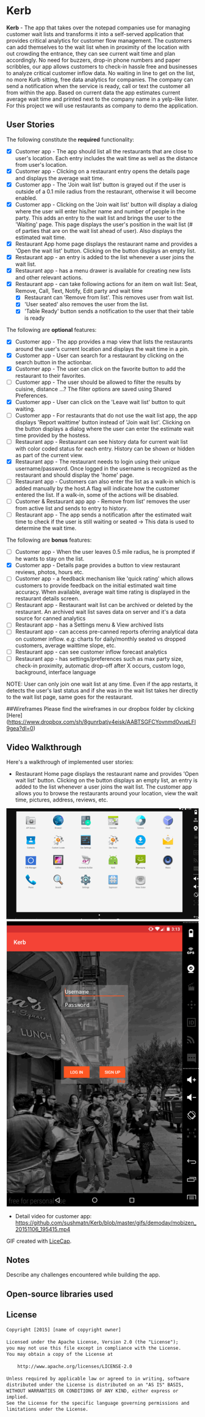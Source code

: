 # Kerb

**Kerb** - The app that takes over the notepad companies use for managing customer wait lists and transforms it into a self-served application that provides critical analytics for customer flow management. The customers can add themselves to the wait list when in proximity of the location with out crowding the entrance, they can see current wait time and plan accordingly. No need for buzzers, drop-in phone numbers and paper scribbles, our app allows customers to check-in hassle free and businesses to analyze critical customer inflow data. No waiting in line to get on the list, no more Kurb sitting, free data analytics for companies. The company can send a notification when the service is ready, call or text the customer all from within the app.
Based on current data the app estimates current average wait time and printed next to the company name in a yelp-like lister.
For this project we will use restaurants as company to demo the application. 

## User Stories

The following constitute the **required** functionality:
* [x]  Customer app - The app should list all the restaurants that are close to user's location. Each entry includes the wait time as well as the distance from user's location.
* [x]  Customer app - Clicking on a restaurant entry opens the details page and  displays the average wait time.
* [x]  Customer app - The 'Join wait list' button is grayed out if the user is outside of a 0.1 mile radius from the restaurant, otherwise it will become enabled.
* [x]  Customer app - Clicking on the 'Join wait list' button will display a dialog where the user will enter his/her name and number of people in the party. This adds an entry to the wait list and brings the user to the 'Waiting' page. This page displays the user's position in the wait list (# of parties that are on the wait list ahead of user). Also displays the estimated wait time.
* [x]  Restaurant App home page displays the restaurant name and provides a 'Open the wait list' button. Clicking on the button displays an empty list.
* [x]  Restaurant app - an entry is added to the list whenever a user joins the wait list.
* [x]  Restaurant app - has a menu drawer is available for creating new lists and other relevant actions.
* [x]  Restaurant app - can take following actions for an item on wait list: Seat, Remove, Call, Text, Notify, Edit party and wait time
    * [x]  Restaurant can 'Remove from list'. This removes user from wait list.
    * [x]  'User seated' also removes the user from the list.
    * [x]  'Table Ready' button sends a notification to the user that their table is ready

The following are **optional** features:
* [x]  Customer app - The app provides a map view that lists the restaurants around the user's current location and displays the wait time in a pin.
* [x]  Customer app - User can search for a restaurant by clicking on the search button in the actionbar.
* [x]  Customer app - The user can click on the favorite button to add the restaurant to their favorites.
* [ ]	 Customer app - The user should be allowed to filter the results by cuisine, distance ...? The filter options are saved using Shared Preferences.
* [x]  Customer app - User can click on the 'Leave wait list' button to quit waiting.
* [ ]  Customer app - For restaurants that do not use the wait list app, the app displays 'Report waittime' button instead of 'Join wait list'. Clicking on the button displays a dialog where the user can enter the estimate wait time provided by the hostess.
* [ ]  Restaurant app - Restaurant can see history data for current wait list with color coded status for each entry. History can be shown or hidden as part of the current view.
* [x]  Restaurant app - The restaurant needs to login using their unique username/password. Once logged in the username is recognized as the restaurant and should display the 'home' page. 
* [ ]  Restaurant app - Customers can also enter the list as a walk-in which is added manually by the host.A flag will indicate how the customer entered the list. If a walk-in, some of the actions will be disabled. 
* [ ]  Customer & Restaurant app app - Remove from list' removes the user from active list and sends to entry to history. 
* [ ]  Restaurant app - The app sends a notification after the estimated wait time to check if the user is still waiting or seated -> This data is used to determine the wait time.

The following are **bonus** features:
* [ ]  Customer app - When the user leaves 0.5 mile radius, he is prompted if he wants to stay on the list.
* [x]  Customer app - Details page provides a button to view restaurant reviews, photos, hours etc.
* [ ]  Customer app - a feedback mechanism like 'quick rating' which allows customers to provide feedback on the initial estimated wait time accuracy. When available, average wait time rating is displayed in the restaurant details screen.
* [ ]  Restaurant app - Restaurant wait list can be archived or deleted by the restaurant. An archived wait list saves data on server and it's a data source for canned analytics
* [ ] Restaurant app - has a Settings menu & View archived lists
* [ ] Restaurant app - can access pre-canned reports oferring analytical data on customer inflow. e.g: charts for daily/monthly seated vs dropped customers, average waittime slope, etc.
* [ ] Restaurant app - can see customer inflow forecast analytics
* [ ] Restaurant app - has settings/preferences such as max party size, check-in proximity, automatic drop-off after X occurs, custom logo, background, interface language

NOTE:
User can only join one wait list at any time.
Even if the app restarts, it detects the user's last status and if she was in the wait list takes her directly to the wait list page, same goes for the restaurant.

##Wireframes
Please find the wireframes in our dropbox folder by clicking [Here] (https://www.dropbox.com/sh/8gunrbatjv4eisk/AABTSGFCYovnmd0vueLFl9gea?dl=0) 

## Video Walkthrough 

Here's a walkthrough of implemented user stories:

- Restaurant Home page displays the restaurant name and provides 'Open wait list' button. Clicking on the button displays an empty list, an entry is added to the list whenever a user joins the wait list. The customer app allows you to browse the restaurants around your location, view the wait time, pictures, address, reviews, etc. 

<img src='https://github.com/sushmatn/Kerb/blob/master/gifs/Kerb_RestaurantApp_story1.gif' title='Video Walkthrough' width='' alt='Video Walkthrough' />


 <img src='https://github.com/sushmatn/Kerb/blob/master/gifs/Kerb_RestaurantApp_story2.gif' title='Video Walkthrough' width='' alt='Video Walkthrough' />
 
 - Detail video for customer app: https://github.com/sushmatn/Kerb/blob/master/gifs/demoday/mobizen_20151106_195415.mp4

GIF created with [LiceCap](http://www.cockos.com/licecap/).

## Notes

Describe any challenges encountered while building the app.

## Open-source libraries used
<List open source libs here>

## License

    Copyright [2015] [name of copyright owner]

    Licensed under the Apache License, Version 2.0 (the "License");
    you may not use this file except in compliance with the License.
    You may obtain a copy of the License at

        http://www.apache.org/licenses/LICENSE-2.0

    Unless required by applicable law or agreed to in writing, software
    distributed under the License is distributed on an "AS IS" BASIS,
    WITHOUT WARRANTIES OR CONDITIONS OF ANY KIND, either express or implied.
    See the License for the specific language governing permissions and
    limitations under the License.
